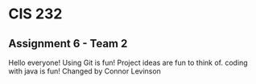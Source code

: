 # CIS 232
## Assignment 6 - Team 2

Hello everyone! Using Git is fun!
Project ideas are fun to think of.
coding with java is fun!
Changed by Connor Levinson
